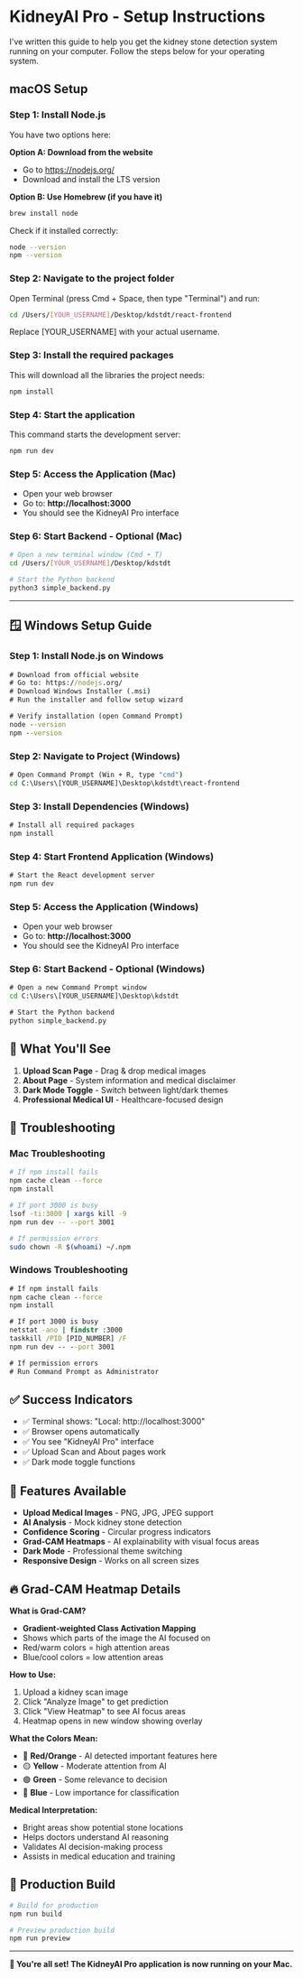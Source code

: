 # KidneyAI Pro - Setup Instructions

I've written this guide to help you get the kidney stone detection system running on your computer. Follow the steps below for your operating system.

## macOS Setup

### Step 1: Install Node.js
You have two options here:

**Option A: Download from the website**
- Go to https://nodejs.org/
- Download and install the LTS version

**Option B: Use Homebrew (if you have it)**
```bash
brew install node
```

Check if it installed correctly:
```bash
node --version
npm --version
```

### Step 2: Navigate to the project folder
Open Terminal (press Cmd + Space, then type "Terminal") and run:
```bash
cd /Users/[YOUR_USERNAME]/Desktop/kdstdt/react-frontend
```
Replace [YOUR_USERNAME] with your actual username.

### Step 3: Install the required packages
This will download all the libraries the project needs:
```bash
npm install
```

### Step 4: Start the application
This command starts the development server:
```bash
npm run dev
```

### Step 5: Access the Application (Mac)
- Open your web browser
- Go to: **http://localhost:3000**
- You should see the KidneyAI Pro interface

### Step 6: Start Backend - Optional (Mac)
```bash
# Open a new terminal window (Cmd + T)
cd /Users/[YOUR_USERNAME]/Desktop/kdstdt

# Start the Python backend
python3 simple_backend.py
```

---

## 🪟 Windows Setup Guide

### Step 1: Install Node.js on Windows
```cmd
# Download from official website
# Go to: https://nodejs.org/
# Download Windows Installer (.msi)
# Run the installer and follow setup wizard

# Verify installation (open Command Prompt)
node --version
npm --version
```

### Step 2: Navigate to Project (Windows)
```cmd
# Open Command Prompt (Win + R, type "cmd")
cd C:\Users\[YOUR_USERNAME]\Desktop\kdstdt\react-frontend
```

### Step 3: Install Dependencies (Windows)
```cmd
# Install all required packages
npm install
```

### Step 4: Start Frontend Application (Windows)
```cmd
# Start the React development server
npm run dev
```

### Step 5: Access the Application (Windows)
- Open your web browser
- Go to: **http://localhost:3000**
- You should see the KidneyAI Pro interface

### Step 6: Start Backend - Optional (Windows)
```cmd
# Open a new Command Prompt window
cd C:\Users\[YOUR_USERNAME]\Desktop\kdstdt

# Start the Python backend
python simple_backend.py
```

## 🎯 What You'll See

1. **Upload Scan Page** - Drag & drop medical images
2. **About Page** - System information and medical disclaimer
3. **Dark Mode Toggle** - Switch between light/dark themes
4. **Professional Medical UI** - Healthcare-focused design

## 🔧 Troubleshooting

### Mac Troubleshooting
```bash
# If npm install fails
npm cache clean --force
npm install

# If port 3000 is busy
lsof -ti:3000 | xargs kill -9
npm run dev -- --port 3001

# If permission errors
sudo chown -R $(whoami) ~/.npm
```

### Windows Troubleshooting
```cmd
# If npm install fails
npm cache clean --force
npm install

# If port 3000 is busy
netstat -ano | findstr :3000
taskkill /PID [PID_NUMBER] /F
npm run dev -- --port 3001

# If permission errors
# Run Command Prompt as Administrator
```

## ✅ Success Indicators

- ✅ Terminal shows: "Local: http://localhost:3000"
- ✅ Browser opens automatically
- ✅ You see "KidneyAI Pro" interface
- ✅ Upload Scan and About pages work
- ✅ Dark mode toggle functions

## 📱 Features Available

- **Upload Medical Images** - PNG, JPG, JPEG support
- **AI Analysis** - Mock kidney stone detection
- **Confidence Scoring** - Circular progress indicators
- **Grad-CAM Heatmaps** - AI explainability with visual focus areas
- **Dark Mode** - Professional theme switching
- **Responsive Design** - Works on all screen sizes

## 🔥 Grad-CAM Heatmap Details

**What is Grad-CAM?**
- **Gradient-weighted Class Activation Mapping**
- Shows which parts of the image the AI focused on
- Red/warm colors = high attention areas
- Blue/cool colors = low attention areas

**How to Use:**
1. Upload a kidney scan image
2. Click "Analyze Image" to get prediction
3. Click "View Heatmap" to see AI focus areas
4. Heatmap opens in new window showing overlay

**What the Colors Mean:**
- 🔴 **Red/Orange** - AI detected important features here
- 🟡 **Yellow** - Moderate attention from AI
- 🟢 **Green** - Some relevance to decision
- 🔵 **Blue** - Low importance for classification

**Medical Interpretation:**
- Bright areas show potential stone locations
- Helps doctors understand AI reasoning
- Validates AI decision-making process
- Assists in medical education and training

## 🚀 Production Build

```bash
# Build for production
npm run build

# Preview production build
npm run preview
```

---

**🎉 You're all set! The KidneyAI Pro application is now running on your Mac.**